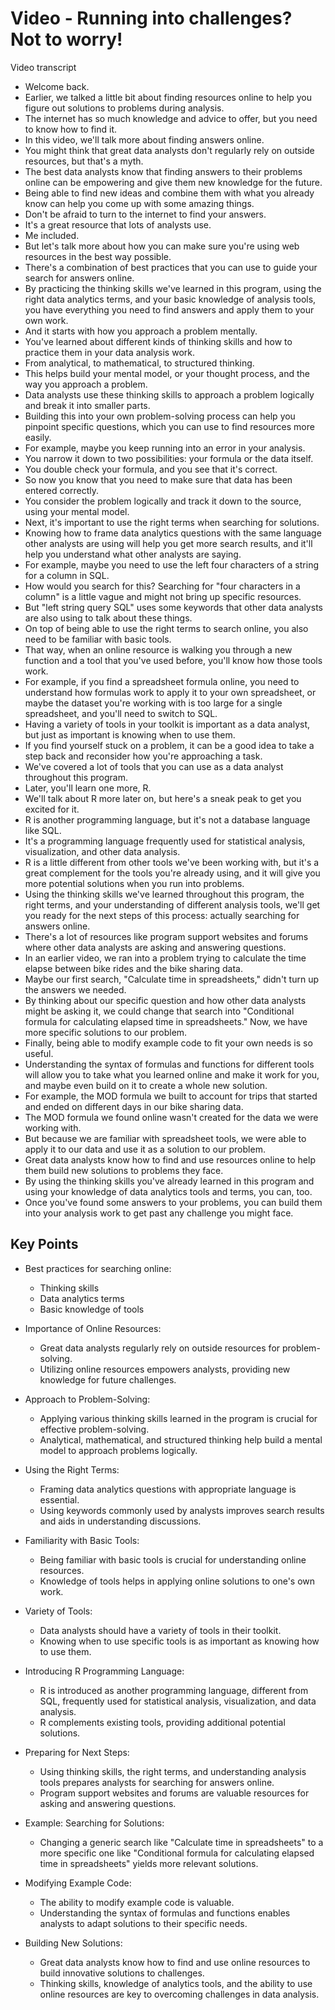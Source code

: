 # Video - Running into challenges? Not to worry!

Video transcript

- Welcome back.
- Earlier, we talked a little bit about finding resources online to help you figure out solutions to problems during analysis.
- The internet has so much knowledge and advice to offer, but you need to know how to find it.
- In this video, we'll talk more about finding answers online.
- You might think that great data analysts don't regularly rely on outside resources, but that's a myth.
- The best data analysts know that finding answers to their problems online can be empowering and give them new knowledge for the future.
- Being able to find new ideas and combine them with what you already know can help you come up with some amazing things.
- Don't be afraid to turn to the internet to find your answers.
- It's a great resource that lots of analysts use.
- Me included.
- But let's talk more about how you can make sure you're using web resources in the best way possible.
- There's a combination of best practices that you can use to guide your search for answers online.
- By practicing the thinking skills we've learned in this program, using the right data analytics terms, and your basic knowledge of analysis tools, you have everything you need to find answers and apply them to your own work.
- And it starts with how you approach a problem mentally.
- You've learned about different kinds of thinking skills and how to practice them in your data analysis work.
- From analytical, to mathematical, to structured thinking.
- This helps build your mental model, or your thought process, and the way you approach a problem.
- Data analysts use these thinking skills to approach a problem logically and break it into smaller parts.
- Building this into your own problem-solving process can help you pinpoint specific questions, which you can use to find resources more easily.
- For example, maybe you keep running into an error in your analysis.
- You narrow it down to two possibilities: your formula or the data itself.
- You double check your formula, and you see that it's correct.
- So now you know that you need to make sure that data has been entered correctly.
- You consider the problem logically and track it down to the source, using your mental model.
- Next, it's important to use the right terms when searching for solutions.
- Knowing how to frame data analytics questions with the same language other analysts are using will help you get more search results, and it'll help you understand what other analysts are saying.
- For example, maybe you need to use the left four characters of a string for a column in SQL.
- How would you search for this? Searching for "four characters in a column" is a little vague and might not bring up specific resources.
- But "left string query SQL" uses some keywords that other data analysts are also using to talk about these things.
- On top of being able to use the right terms to search online, you also need to be familiar with basic tools.
- That way, when an online resource is walking you through a new function and a tool that you've used before, you'll know how those tools work.
- For example, if you find a spreadsheet formula online, you need to understand how formulas work to apply it to your own spreadsheet, or maybe the dataset you're working with is too large for a single spreadsheet, and you'll need to switch to SQL.
- Having a variety of tools in your toolkit is important as a data analyst, but just as important is knowing when to use them.
- If you find yourself stuck on a problem, it can be a good idea to take a step back and reconsider how you're approaching a task.
- We've covered a lot of tools that you can use as a data analyst throughout this program.
- Later, you'll learn one more, R.
- We'll talk about R more later on, but here's a sneak peak to get you excited for it.
- R is another programming language, but it's not a database language like SQL.
- It's a programming language frequently used for statistical analysis, visualization, and other data analysis.
- R is a little different from other tools we've been working with, but it's a great complement for the tools you're already using, and it will give you more potential solutions when you run into problems.
- Using the thinking skills we've learned throughout this program, the right terms, and your understanding of different analysis tools, we'll get you ready for the next steps of this process: actually searching for answers online.
- There's a lot of resources like program support websites and forums where other data analysts are asking and answering questions.
- In an earlier video, we ran into a problem trying to calculate the time elapse between bike rides and the bike sharing data.
- Maybe our first search, "Calculate time in spreadsheets," didn't turn up the answers we needed.
- By thinking about our specific question and how other data analysts might be asking it, we could change that search into "Conditional formula for calculating elapsed time in spreadsheets." Now, we have more specific solutions to our problem.
- Finally, being able to modify example code to fit your own needs is so useful.
- Understanding the syntax of formulas and functions for different tools will allow you to take what you learned online and make it work for you, and maybe even build on it to create a whole new solution.
- For example, the MOD formula we built to account for trips that started and ended on different days in our bike sharing data.
- The MOD formula we found online wasn't created for the data we were working with.
- But because we are familiar with spreadsheet tools, we were able to apply it to our data and use it as a solution to our problem.
- Great data analysts know how to find and use resources online to help them build new solutions to problems they face.
- By using the thinking skills you've already learned in this program and using your knowledge of data analytics tools and terms, you can, too.
- Once you've found some answers to your problems, you can build them into your analysis work to get past any challenge you might face.

## Key Points

- Best practices for searching online:
  - Thinking skills
  - Data analytics terms
  - Basic knowledge of tools

- Importance of Online Resources:
  - Great data analysts regularly rely on outside resources for problem-solving.
  - Utilizing online resources empowers analysts, providing new knowledge for future challenges.
- Approach to Problem-Solving:
  - Applying various thinking skills learned in the program is crucial for effective problem-solving.
  - Analytical, mathematical, and structured thinking help build a mental model to approach problems logically.
- Using the Right Terms:
  - Framing data analytics questions with appropriate language is essential.
  - Using keywords commonly used by analysts improves search results and aids in understanding discussions.
- Familiarity with Basic Tools:
  - Being familiar with basic tools is crucial for understanding online resources.
  - Knowledge of tools helps in applying online solutions to one's own work.
- Variety of Tools:
  - Data analysts should have a variety of tools in their toolkit.
  - Knowing when to use specific tools is as important as knowing how to use them.
- Introducing R Programming Language:
  - R is introduced as another programming language, different from SQL, frequently used for statistical analysis, visualization, and data analysis.
  - R complements existing tools, providing additional potential solutions.
- Preparing for Next Steps:
  - Using thinking skills, the right terms, and understanding analysis tools prepares analysts for searching for answers online.
  - Program support websites and forums are valuable resources for asking and answering questions.
- Example: Searching for Solutions:
  - Changing a generic search like "Calculate time in spreadsheets" to a more specific one like "Conditional formula for calculating elapsed time in spreadsheets" yields more relevant solutions.
- Modifying Example Code:
  - The ability to modify example code is valuable.
  - Understanding the syntax of formulas and functions enables analysts to adapt solutions to their specific needs.
- Building New Solutions:
  - Great data analysts know how to find and use online resources to build innovative solutions to challenges.
  - Thinking skills, knowledge of analytics tools, and the ability to use online resources are key to overcoming challenges in data analysis.

